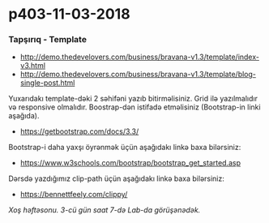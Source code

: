 # p403-11-03-2018

### Tapşırıq - Template
- http://demo.thedevelovers.com/business/bravana-v1.3/template/index-v3.html
- http://demo.thedevelovers.com/business/bravana-v1.3/template/blog-single-post.html

Yuxarıdakı template-dəki 2 səhifəni yazıb bitirməlisiniz. Grid ilə yazılmalıdır və responsive olmalıdır. Boostrap-dən istifadə etməlisiniz (Bootstrap-in linki aşağıda).  
- https://getbootstrap.com/docs/3.3/

Bootstrap-i daha yaxşı öyrənmək üçün aşağıdakı linkə baxa bilərsiniz:
- https://www.w3schools.com/bootstrap/bootstrap_get_started.asp

Dərsdə yazdığımız clip-path üçün aşağıdakı linkə baxa bilərsiniz:
- https://bennettfeely.com/clippy/

*Xoş həftəsonu. 3-cü gün saat 7-də Lab-da görüşənədək.*

